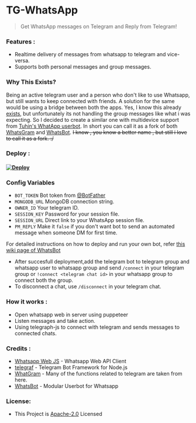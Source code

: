 # TG-WhatsApp

> Get WhatsApp messages on Telegram and Reply from Telegram!

### Features :

- Realtime delivery of messages from whatsapp to telegram and vice-versa.
- Supports both personal messages and group messages.

### Why This Exists?

Being an active telegram user and a person who don't like to use Whatsapp, but still wants to keep connected with friends.
A solution for the same would be using a bridge between both the apps. Yes, I know this already [exists](https://github.com/WhatsGram/WhatsGram), but unfortunately its not handling the group messages like what i was expecting. So I decided to create a similar one with multidevice support from [Tuhin's WhatApp userbot](https://github.com/tuhinpal/WhatsBot). In short you can call it as a fork of both [WhatsGram](https://github.com/WhatsGram/WhatsGram) and [WhatsBot](https://github.com/tuhinpal/WhatsBot). ~~I know , you know a better name , but still i love to call it as a fork. :/~~

### Deploy :
#### [![Deploy](https://www.herokucdn.com/deploy/button.svg)](https://heroku.com/deploy?template=https://github.com/IndomieGorengSatu/wa)

### Config Variables

- `BOT_TOKEN` Bot token from [@BotFather](https://telegram.dog/BotFather)
- `MONGODB_URL` MongoDB connection string.
- `OWNER_ID` Your telegram ID.
- `SESSION_KEY` Password for your session file.
- `SESSION_URL` Direct link to your WhatsApp session file.
- `PM_REPLY` Make it `false` if you don't want bot to send an automated message when someone DM for first time.

For detailed instructions on how to deploy and run your own bot, refer [this wiki page of WhatsBot](https://github.com/tuhinpal/WhatsBot/wiki)

- After succesfull deployment,add the telegram bot to telegram group and whatsapp user to whatsapp group and send `/connect` in your telegram group or `!connect <telegram chat id>` in your whatsapp group to connect both the group.
- To disconnect a chat, use `/disconnect` in your telegram chat.


### How it works :

- Open whatsapp web in server using puppeteer
- Listen messages and take action.
- Using telegraph-js to connect with telegram and sends messages to connected chats.

### Credits :

- [Whatsapp Web JS](https://github.com/pedroslopez/whatsapp-web.js/) - Whatsapp Web API Client
- [telegraf](https://github.com/telegraf/telegraf) - Telegram Bot Framework for Node.js
- [WhatGram](https://github.com/WhatsGram/WhatsGram) - Many of the functions related to telegram are taken from here.
- [WhatsBot](https://github.com/tuhinpal/WhatsBot) - Modular Userbot for Whatsapp

### License:

- This Project is [Apache-2.0](https://github.com/tuhinpal/WhatsBot/blob/main/LICENSE) Licensed
